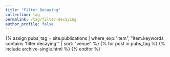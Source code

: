 ```yaml
---
title: "Filter Decaying"
collection: tag
permalink: /tag/filter-decaying
author_profile: false
---
```

{% assign pubs_tag = site.publications | where_exp:"item", "item.keywords contains 'filter decaying'" | sort: "venue" %}
{% for post in pubs_tag %}
  {% include archive-single.html %}
{% endfor %}